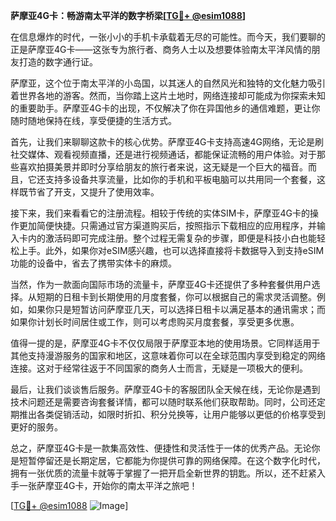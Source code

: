 **萨摩亚4G卡：畅游南太平洋的数字桥梁[[TG💪+ @esim1088](https://t.me/s/esim1088)]**

在信息爆炸的时代，一张小小的手机卡承载着无尽的可能性。而今天，我们要聊的正是萨摩亚4G卡——这张专为旅行者、商务人士以及想要体验南太平洋风情的朋友打造的数字通行证。

萨摩亚，这个位于南太平洋的小岛国，以其迷人的自然风光和独特的文化魅力吸引着世界各地的游客。然而，当你踏上这片土地时，网络连接却可能成为你探索未知的重要助手。萨摩亚4G卡的出现，不仅解决了你在异国他乡的通信难题，更让你随时随地保持在线，享受便捷的生活方式。

首先，让我们来聊聊这款卡的核心优势。萨摩亚4G卡支持高速4G网络，无论是刷社交媒体、观看视频直播，还是进行视频通话，都能保证流畅的用户体验。对于那些喜欢拍摄美景并即时分享给朋友的旅行者来说，这无疑是一个巨大的福音。而且，它还支持多设备共享流量，比如你的手机和平板电脑可以共用同一个套餐，这样既节省了开支，又提升了使用效率。

接下来，我们来看看它的注册流程。相较于传统的实体SIM卡，萨摩亚4G卡的操作更加简便快捷。只需通过官方渠道购买后，按照指示下载相应的应用程序，并输入卡内的激活码即可完成注册。整个过程无需复杂的步骤，即便是科技小白也能轻松上手。此外，如果你对eSIM感兴趣，也可以选择直接将卡数据导入到支持eSIM功能的设备中，省去了携带实体卡的麻烦。

当然，作为一款面向国际市场的流量卡，萨摩亚4G卡还提供了多种套餐供用户选择。从短期的日租卡到长期使用的月度套餐，你可以根据自己的需求灵活调整。例如，如果你只是短暂访问萨摩亚几天，可以选择日租卡以满足基本的通讯需求；而如果你计划长时间居住或工作，则可以考虑购买月度套餐，享受更多优惠。

值得一提的是，萨摩亚4G卡不仅仅局限于萨摩亚本地的使用场景。它同样适用于其他支持漫游服务的国家和地区，这意味着你可以在全球范围内享受到稳定的网络连接。这对于经常往返于不同国家的商务人士而言，无疑是一项极大的便利。

最后，让我们谈谈售后服务。萨摩亚4G卡的客服团队全天候在线，无论你是遇到技术问题还是需要咨询套餐详情，都可以随时联系他们获取帮助。同时，公司还定期推出各类促销活动，如限时折扣、积分兑换等，让用户能够以更低的价格享受到更好的服务。

总之，萨摩亚4G卡是一款集高效性、便捷性和灵活性于一体的优秀产品。无论你是短暂停留还是长期定居，它都能为你提供可靠的网络保障。在这个数字化时代，拥有一张优质的流量卡就等于掌握了一把开启全新世界的钥匙。所以，还不赶紧入手一张萨摩亚4G卡，开始你的南太平洋之旅吧！

[[TG💪+ @esim1088](https://t.me/s/esim1088) ![Image](https://i.postimg.cc/4NQfJmqS/Snipaste-2025-05-13-00-14-12.png)]